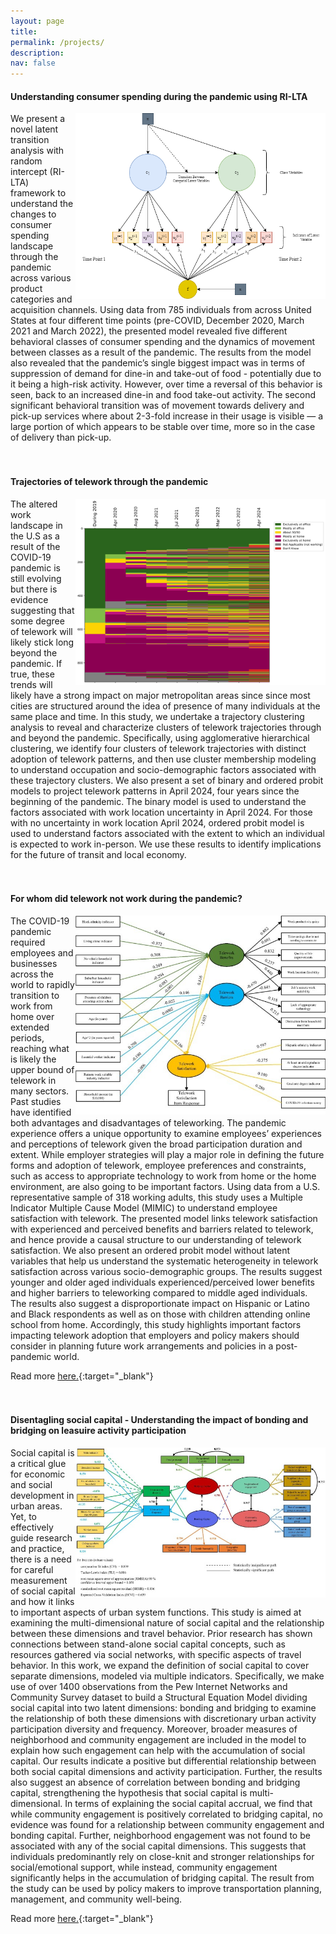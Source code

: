 ```yaml
---
layout: page
title: 
permalink: /projects/
description:
nav: false
---
```


#### Understanding consumer spending during the pandemic using RI-LTA

<img align="right" width="400"  src="/assets/img/LTA_RI.png">

We present a novel latent transition analysis with random intercept (RI-LTA) framework to understand the changes to consumer spending landscape through the pandemic across various product categories and acquisition channels. Using data from 785 individuals from across United States at four different time points (pre-COVID, December 2020, March 2021 and March 2022), the presented model revealed five different behavioral classes of consumer spending and the dynamics of movement between classes as a result of the pandemic. The results from the model also revealed that the pandemic’s single biggest impact was in terms of suppression of demand for dine-in and take-out of food - potentially due to 
it being a high-risk activity. However, over time a reversal of this behavior is seen, back to an increased dine-in and food take-out activity. The second significant behavioral transition was of movement towards delivery and pick-up services where about 2-3-fold increase in their usage is visible — a large portion of  which appears to be stable over time, more so in the case of delivery than pick-up.
<br><br><br>

#### Trajectories of telework through the pandemic

<img align="right" width="400"  src="/assets/img/all_trajectories_full.png">

The altered work landscape in the U.S as a result of the COVID-19 pandemic is still evolving but there is evidence suggesting that some degree of telework will likely stick long beyond the pandemic. If true, these trends will likely have a strong impact on major metropolitan areas since since most cities are structured around the idea of presence of many individuals at the same place and time. In this study, we undertake a trajectory clustering analysis to reveal and characterize clusters of telework trajectories through and beyond the pandemic. Specifically, using agglomerative hierarchical clustering, we identify four clusters of telework trajectories with distinct adoption of telework patterns, and then use cluster membership modeling to understand occupation and socio-demographic factors associated with these trajectory clusters. We also present a set of binary and ordered probit models to project telework patterns in April 2024, four years since the beginning of the pandemic. The binary model is used to understand the factors associated with work location uncertainty in April 2024. For those with no uncertainty in work location April 2024, ordered probit model is used to understand factors associated with the extent to which an individual is expected to work in-person. We use these results to identify implications for the future of transit and local economy.
<br><br><br>

#### For whom did telework not work during the pandemic?

<img align="right" width="400"  src="/assets/img/telework_satisfaction.jpg">

The COVID-19 pandemic required employees and businesses across the world to rapidly transition to work from home over extended periods, reaching what is likely the upper bound of telework in many sectors. Past studies have identified both advantages and disadvantages of teleworking. The pandemic experience offers a unique opportunity to examine employees’ experiences and perceptions of telework given the broad participation duration and extent. While employer strategies will play a major role in defining the future forms and adoption of telework, employee preferences and constraints, such as access to appropriate technology to work from home or the home environment, are also going to be important factors. Using data from a U.S. representative sample of 318 working adults, this study uses a Multiple Indicator Multiple Cause Model (MIMIC) to understand employee satisfaction with telework. The presented model links telework satisfaction with experienced and perceived benefits and barriers related to telework, and hence provide a causal structure to our understanding of telework satisfaction. We also present an ordered probit model without latent variables that help us understand the systematic heterogeneity in telework satisfaction across various socio-demographic groups. The results suggest younger and older aged individuals experienced/perceived lower benefits and higher barriers to teleworking compared to middle aged individuals. The results also suggest a disproportionate impact on Hispanic or Latino and Black respondents as well as on those with children attending online school from home. Accordingly, this study highlights important factors impacting telework adoption that employers and policy makers should consider in planning future work arrangements and policies in a post-pandemic world.

Read more  [here.](https://doi.org/10.1016/j.tra.2021.11.025){:target="_blank"}
<br><br><br>

#### Disentagling social capital - Understanding the impact of bonding and bridging on leasuire activity participation

<img align="right" width="400"  src="/assets/img/social_cap.jpg">

Social capital is a critical glue for economic and social development in urban areas. Yet, to effectively guide research and practice, there is a need for careful measurement of social capital and how it links to important aspects of urban system functions. This study is aimed at examining the multi-dimensional nature of social capital and the relationship between these dimensions and travel behavior. Prior research has shown connections between stand-alone social capital concepts, such as resources gathered via social networks, with specific aspects of travel behavior. In this work, we expand the definition of social capital to cover separate dimensions, modeled via multiple indicators. Specifically, we make use of over 1400 observations from the Pew Internet Networks and Community Survey dataset to build a Structural Equation Model dividing social capital into two latent dimensions: bonding and bridging to examine the relationship of both these dimensions with discretionary urban activity participation diversity and frequency. Moreover, broader measures of neighborhood and community engagement are included in the model to explain how such engagement can help with the accumulation of social capital. Our results indicate a positive but differential relationship between both social capital dimensions and activity participation. Further, the results also suggest an absence of correlation between bonding and bridging capital, strengthening the hypothesis that social capital is multi-dimensional. In terms of explaining the social capital accrual, we find that while community engagement is positively correlated to bridging capital, no evidence was found for a relationship between community engagement and bonding capital. Further, neighborhood engagement was not found to be associated with any of the social capital dimensions. This suggests that individuals predominantly rely on close-knit and stronger relationships for social/emotional support, while instead, community engagement significantly helps in the accumulation of bridging capital. The result from the study can be used by policy makers to improve transportation planning, management, and community well-being.

Read more  [here.](https://doi.org/10.1016/j.trip.2022.100629){:target="_blank"}



